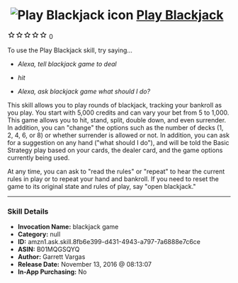# &nbsp;<img src="skill_icon" alt="Play Blackjack icon" width="36"> [Play Blackjack](http://alexa.amazon.com/#skills/amzn1.ask.skill.8fb6e399-d431-4943-a797-7a6888e7c6ce)
![0 stars](../../images/ic_star_border_black_18dp_1x.png)![0 stars](../../images/ic_star_border_black_18dp_1x.png)![0 stars](../../images/ic_star_border_black_18dp_1x.png)![0 stars](../../images/ic_star_border_black_18dp_1x.png)![0 stars](../../images/ic_star_border_black_18dp_1x.png) 0

To use the Play Blackjack skill, try saying...

* *Alexa, tell blackjack game to deal*

* *hit*

* *Alexa, ask blackjack game what should I do?*

This skill allows you to play rounds of blackjack, tracking your bankroll as you play.  You start with 5,000 credits and can vary your bet from 5 to 1,000.  This game allows you to hit, stand, split, double down, and even surrender.  In addition, you can "change" the options such as the number of decks (1, 2, 4, 6, or 8) or whether surrender is allowed or not.  In addition, you can ask for a suggestion on any hand ("what should I do"), and will be told the Basic Strategy play based on your cards, the dealer card, and the game options currently being used.

At any time, you can ask to "read the rules" or "repeat" to hear the current rules in play or to repeat your hand and bankroll.  If you need to reset the game to its original state and rules of play, say "open blackjack."

***

### Skill Details

* **Invocation Name:** blackjack game
* **Category:** null
* **ID:** amzn1.ask.skill.8fb6e399-d431-4943-a797-7a6888e7c6ce
* **ASIN:** B01MQGSQYQ
* **Author:** Garrett Vargas
* **Release Date:** November 13, 2016 @ 08:13:07
* **In-App Purchasing:** No
